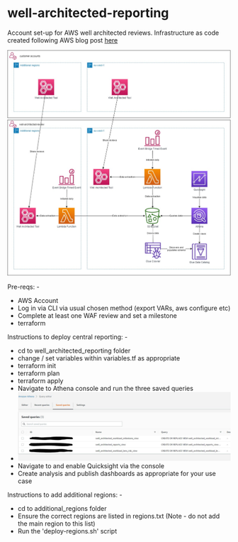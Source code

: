 # well-architected-reporting
Account set-up for AWS well architected reviews.  Infrastructure as code created following AWS blog post [here](https://aws.amazon.com/blogs/mt/use-amazon-athena-and-amazon-quicksight-to-build-custom-reports-of-aws-well-architected-reviews/)

![overview_image](diagrams/architecture.jpg)

Pre-reqs: -
 - AWS Account
 - Log in via CLI via usual chosen method (export VARs, aws configure etc)
 - Complete at least one WAF review and set a milestone
 - terraform

Instructions to deploy central reporting: -
 - cd to well_architected_reporting folder
 - change / set variables within variables.tf as appropriate
 - terraform init
 - terraform plan
 - terraform apply
 - Navigate to Athena console and run the three saved queries
 - ![athena_image](diagrams/athena.jpg)
 - Navigate to and enable Quicksight via the console
 - Create analysis and publish dashboards as appropriate for your use case

 Instructions to add additional regions: -
  - cd to additional_regions folder
  - Ensure the correct regions are listed in regions.txt (Note - do not add the main region to this list)
  - Run the 'deploy-regions.sh' script
